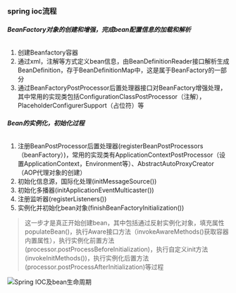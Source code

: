 ### **spring ioc流程**

###### **BeanFactory对象的创建和增强，完成bean配置信息的加载和解析**
1. 创建Beanfactory容器
2. 通过xml，注解等方式定义bean信息，由BeanDefinitionReader接口解析生成BeanDefinition，存于BeanDefinitionMap中，这是属于BeanFactory的一部分
3. 通过BeanFactoryPostProcessor后置处理器接口对BeanFactory增强处理，其中常用的实现类包括ConfigurationClassPostProcessor（注解），PlaceholderConfigurerSupport（占位符）等

###### **Bean的实例化，初始化过程**
1. 注册BeanPostProcessor后置处理器(registerBeanPostProcessors（beanFactory）)，常用的实现类有ApplicationContextPostProcessor（设置ApplicationContext，Environment等）、AbstractAutoProxyCreator（AOP代理对象的创建）
2. 初始化信息源，国际化处理(initMessageSource())
3. 初始化多播器(initApplicationEventMulticaster())
4. 注册监听器(registerListeners())
5. 实例化并初始化bean对象(finishBeanFactoryInitialization())
>
>这一步才是真正开始创建bean，其中包括通过反射实例化对象，填充属性populateBean()，执行Aware接口方法（invokeAwareMethods()获取容器内置属性），执行实例化前置方法(processor.postProcessBeforeInitialization)，执行自定义init方法(invokeInitMethods())，执行实例化后置方法(processor.postProcessAfterInitialization)等过程

![Spring IOC及bean生命周期](https://user-images.githubusercontent.com/31581862/129466794-54d732a2-e3a8-47ef-a042-09cd1db3cb76.png)

